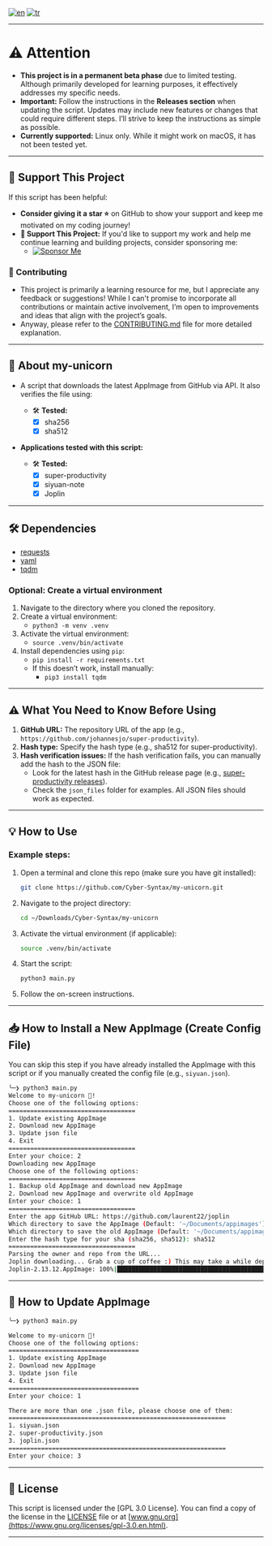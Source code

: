 [![en](https://img.shields.io/badge/lang-en-red.svg)](https://github.com/Cyber-Syntax/my-unicorn/blob/main/README.md)
[![tr](https://img.shields.io/badge/lang-tr-red.svg)](https://github.com/Cyber-Syntax/my-unicorn/blob/main/README.tr.md)

---

# **⚠️ Attention**

- **This project is in a permanent beta phase** due to limited testing. Although primarily developed for learning purposes, it effectively addresses my specific needs.
- **Important:** Follow the instructions in the **Releases section** when updating the script. Updates may include new features or changes that could require different steps. I’ll strive to keep the instructions as simple as possible.
- **Currently supported:** Linux only. While it might work on macOS, it has not been tested yet.

---

## **🙏 Support This Project**

If this script has been helpful:

- **Consider giving it a star ⭐** on GitHub to show your support and keep me motivated on my coding journey!
- **💖 Support This Project:** If you'd like to support my work and help me continue learning and building projects, consider sponsoring me:
  - [![Sponsor Me](https://img.shields.io/badge/Sponsor-💖-brightgreen)](https://github.com/sponsors/Cyber-Syntax)

### **🤝 Contributing**

- This project is primarily a learning resource for me, but I appreciate any feedback or suggestions! While I can't promise to incorporate all contributions or maintain active involvement, I’m open to improvements and ideas that align with the project’s goals.
- Anyway, please refer to the [CONTRIBUTING.md](.github/CONTRIBUTING.md) file for more detailed explanation.

---

## **🦄 About my-unicorn**

- A script that downloads the latest AppImage from GitHub via API. It also verifies the file using:

  - 🛠️ **Tested:**
    - [x] sha256
    - [x] sha512

- **Applications tested with this script:**
  - 🛠️ **Tested:**
    - [x] super-productivity
    - [x] siyuan-note
    - [x] Joplin

---

## **🛠️ Dependencies**

- [requests](https://pypi.org/project/requests/)
- [yaml](https://pypi.org/project/PyYAML/)
- [tqdm](https://pypi.org/project/tqdm/)

### Optional: Create a virtual environment

1. Navigate to the directory where you cloned the repository.
2. Create a virtual environment:
   - `python3 -m venv .venv`
3. Activate the virtual environment:
   - `source .venv/bin/activate`
4. Install dependencies using `pip`:
   - `pip install -r requirements.txt`
   - If this doesn’t work, install manually:
     - `pip3 install tqdm`

---

## **⚠️ What You Need to Know Before Using**

1. **GitHub URL:** The repository URL of the app (e.g., `https://github.com/johannesjo/super-productivity`).
2. **Hash type:** Specify the hash type (e.g., sha512 for super-productivity).
3. **Hash verification issues:** If the hash verification fails, you can manually add the hash to the JSON file:
   - Look for the latest hash in the GitHub release page (e.g., [super-productivity releases](https://github.com/johannesjo/super-productivity/releases)).
   - Check the `json_files` folder for examples. All JSON files should work as expected.

---

## **💡 How to Use**

### Example steps:

1. Open a terminal and clone this repo (make sure you have git installed):

   ```bash
   git clone https://github.com/Cyber-Syntax/my-unicorn.git
   ```

2. Navigate to the project directory:

   ```bash
   cd ~/Downloads/Cyber-Syntax/my-unicorn
   ```

3. Activate the virtual environment (if applicable):

   ```bash
   source .venv/bin/activate
   ```

4. Start the script:

   ```bash
   python3 main.py
   ```

5. Follow the on-screen instructions.

---

## **📥 How to Install a New AppImage (Create Config File)**

You can skip this step if you have already installed the AppImage with this script or if you manually created the config file (e.g., `siyuan.json`).

```bash
╰─❯ python3 main.py
Welcome to my-unicorn 🦄!
Choose one of the following options:
===================================
1. Update existing AppImage
2. Download new AppImage
3. Update json file
4. Exit
===================================
Enter your choice: 2
Downloading new AppImage
Choose one of the following options:
===================================
1. Backup old AppImage and download new AppImage
2. Download new AppImage and overwrite old AppImage
Enter your choice: 1
===================================
Enter the app GitHub URL: https://github.com/laurent22/joplin
Which directory to save the AppImage (Default: '~/Documents/appimages'):
Which directory to save the old AppImage (Default: '~/Documents/appimages/backup'):
Enter the hash type for your sha (sha256, sha512): sha512
===================================
Parsing the owner and repo from the URL...
Joplin downloading... Grab a cup of coffee :) This may take a while depending on your internet speed.
Joplin-2.13.12.AppImage: 100%|██████████████████████████████████████████████████| 201M/201M [00:19<00:00, 11.0MiB/s]
```

---

## **🔄 How to Update AppImage**

```bash
╰─❯ python3 main.py

Welcome to my-unicorn 🦄!
Choose one of the following options:
====================================
1. Update existing AppImage
2. Download new AppImage
3. Update json file
4. Exit
====================================
Enter your choice: 1

There are more than one .json file, please choose one of them:
============================================================
1. siyuan.json
2. super-productivity.json
3. joplin.json
============================================================
Enter your choice: 3
```

---

## **📝 License**

This script is licensed under the [GPL 3.0 License]. You can find a copy of the license in the [LICENSE](https://github.com/Cyber-Syntax/my-unicorn/blob/main/LICENSE) file or at [www.gnu.org](https://www.gnu.org/licenses/gpl-3.0.en.html).

---
